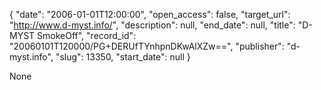 {
  "date": "2006-01-01T12:00:00", 
  "open_access": false, 
  "target_url": "http://www.d-myst.info/", 
  "description": null, 
  "end_date": null, 
  "title": "D-MYST SmokeOff", 
  "record_id": "20060101T120000/PG+DERUfTYnhpnDKwAlXZw==", 
  "publisher": "d-myst.info", 
  "slug": 13350, 
  "start_date": null
}

None